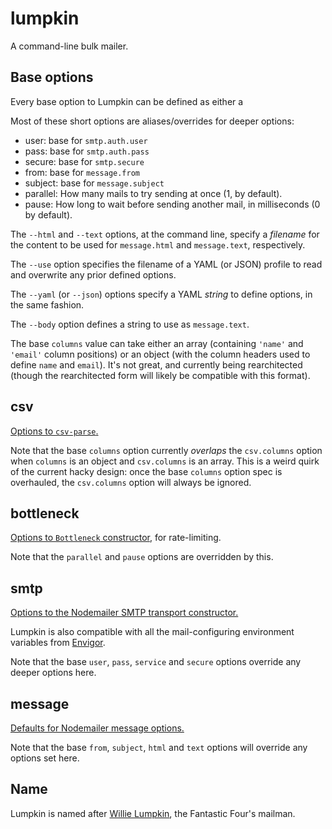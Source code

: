 # lumpkin

A command-line bulk mailer.

## Base options

Every base option to Lumpkin can be defined as either a

Most of these short options are aliases/overrides for deeper options:

- user: base for `smtp.auth.user`
- pass: base for `smtp.auth.pass`
- secure: base for `smtp.secure`
- from: base for `message.from`
- subject: base for `message.subject`
- parallel: How many mails to try sending at once (1, by default).
- pause: How long to wait before sending another mail, in milliseconds (0 by default).

The `--html` and `--text` options, at the command line, specify a *filename* for the content to be used for `message.html` and `message.text`, respectively.

The `--use` option specifies the filename of a YAML (or JSON) profile to read and overwrite any prior defined options.

The `--yaml` (or `--json`) options specify a YAML *string* to define options, in the same fashion.

The `--body` option defines a string to use as `message.text`.

The base `columns` value can take either an array (containing `'name'` and `'email'` column positions) or an object (with the column headers used to define `name` and `email`). It's not great, and currently being rearchitected (though the rearchitected form will likely be compatible with this format).

## csv

[Options to `csv-parse`.](https://csv.js.org/parse/options/)

Note that the base `columns` option currently *overlaps* the `csv.columns` option when `columns` is an object and `csv.columns` is an array. This is a weird quirk of the current hacky design: once the base `columns` option spec is overhauled, the `csv.columns` option will always be ignored.

## bottleneck

[Options to `Bottleneck` constructor](https://github.com/SGrondin/bottleneck#constructor), for rate-limiting.

Note that the `parallel` and `pause` options are overridden by this.

## smtp

[Options to the Nodemailer SMTP transport constructor.](https://nodemailer.com/smtp/)

Lumpkin is also compatible with all the mail-configuring environment variables from [Envigor](https://github.com/stuartpb/envigor).

Note that the base `user`, `pass`, `service` and `secure` options override any deeper options here.

## message

[Defaults for Nodemailer message options.](https://nodemailer.com/message/)

Note that the base `from`, `subject`, `html` and `text` options will override any options set here.

## Name

Lumpkin is named after [Willie Lumpkin](https://en.wikipedia.org/wiki/Willie_Lumpkin), the Fantastic Four's mailman.
